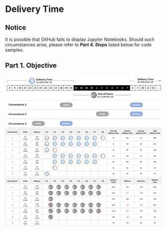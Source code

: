 # Delivery Time
## Notice
It is possible that GitHub fails to display Jupyter Notebooks. Should such circumstances arise, please refer to ***Part 4. Steps*** listed below for code samples.

## Part 1. Objective

<div align=center><img src="https://github.com/lclh813/Delivery_Time/blob/master/Pic/P_0_Circumstances.png"/></div>

<div align=center><img src="https://github.com/lclh813/Delivery_Time/blob/master/Pic/P_1_TimeAddition.png"/></div>

<div align=center><img src="https://github.com/lclh813/Delivery_Time/blob/master/Pic/P_2_TimeDeduction.png"/></div>

